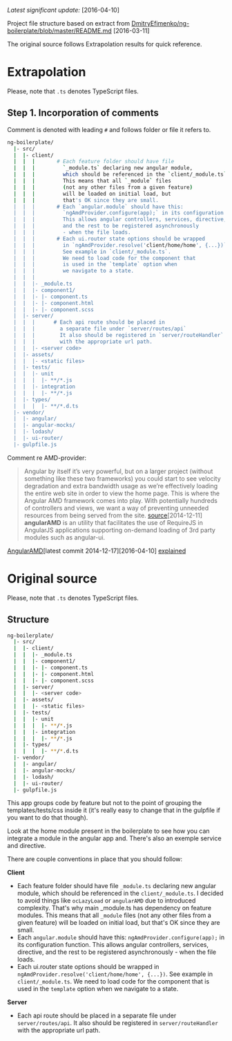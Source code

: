 *Latest significant update:* [2016-04-10]

Project file structure based on extract from
[DmitryEfimenko/ng-boilerplate/blob/master/README.md](https://github.com/DmitryEfimenko/ng-boilerplate/blob/master/README.md)
[2016-03-11]

The original source follows Extrapolation results for quick reference.

# Extrapolation
Please, note that `.ts` denotes TypeScript files.
## Step 1. Incorporation of comments
 Comment is denoted with leading `#` and follows folder or file
 it refers to.
```bash
ng-boilerplate/
  |- src/
  |  |- client/
  |  |  |       # Each feature folder should have file
  |  |  |         `_module.ts` declaring new angular module,
  |  |  |         which should be referenced in the `client/_module.ts`.
  |  |  |         This means that all `_module` files
  |  |  |         (not any other files from a given feature)
  |  |  |         will be loaded on initial load, but
  |  |  |         that's OK since they are small.
  |  |  |       # Each `angular.module` should have this:
  |  |  |         `ngAmdProvider.configure(app);` in its configuration function.
  |  |  |         This allows angular controllers, services, directive,
  |  |  |         and the rest to be registered asynchronously
  |  |  |         - when the file loads.
  |  |  |       # Each ui.router state options should be wrapped
  |  |  |         in `ngAmdProvider.resolve('client/home/home', {...})`.
  |  |  |         See example in `client/_module.ts`.
  |  |  |         We need to load code for the component that
  |  |  |         is used in the `template` option when
  |  |  |         we navigate to a state.
  |  |  |
  |  |  |- _module.ts
  |  |  |- component1/
  |  |  |- |- component.ts
  |  |  |- |- component.html
  |  |  |- |- component.scss
  |  |- server/
  |  |  |      # Each api route should be placed in
  |  |  |        a separate file under `server/routes/api`
  |  |  |        It also should be registered in `server/routeHandler`
  |  |  |        with the appropriate url path.
  |  |  |- <server code>
  |  |- assets/
  |  |  |- <static files>
  |  |- tests/
  |  |  |- unit
  |  |  |  |- **/*.js
  |  |  |- integration
  |  |  |  |- **/*.js
  |  |- types/
  |  |  |  |- **/*.d.ts
  |- vendor/
  |  |- angular/
  |  |- angular-mocks/
  |  |- lodash/
  |  |- ui-router/
  |- gulpfile.js
```
Comment re AMD-provider:
> Angular by itself it’s very powerful, but on a larger project
> (without something like these two frameworks) you could start
> to see velocity degradation and extra bandwidth usage as we’re
> effectively loading the entire web site in order to view the
> home page. This is where the Angular AMD framework comes into
> play. With potentially hundreds of controllers and views, we
> want a way of preventing unneeded resources from being served
> from the site.
[source](https://lean.mean.software/2014/12/11/angularamd-and-the-ui-router/)[2014-12-11]
**angularAMD** is an utility that facilitates the use of RequireJS
in AngularJS applications supporting on-demand loading of 3rd
party modules such as angular-ui.

[AngularAMD](https://github.com/marcoslin/angularAMD)[latest commit 2014-12-17][2016-04-10]
[explained](http://marcoslin.github.io/angularAMD/#/home)

# Original source

Please, note that `.ts` denotes TypeScript files.

## Structure

```bash
ng-boilerplate/
  |- src/
  |  |- client/
  |  |  |- _module.ts
  |  |  |- component1/
  |  |  |- |- component.ts
  |  |  |- |- component.html
  |  |  |- |- component.scss
  |  |- server/
  |  |  |- <server code>
  |  |- assets/
  |  |  |- <static files>
  |  |- tests/
  |  |  |- unit
  |  |  |  |- **/*.js
  |  |  |- integration
  |  |  |  |- **/*.js
  |  |- types/
  |  |  |  |- **/*.d.ts
  |- vendor/
  |  |- angular/
  |  |- angular-mocks/
  |  |- lodash/
  |  |- ui-router/
  |- gulpfile.js
```

This app groups code by feature but not to the point of
grouping the templates/tests/css inside it (it's really easy
to change that in the gulpfile if you want to do that though).


Look at the home module present in the boilerplate to see how
you can integrate a module in the angular app and.
There's also an exemple service and directive.

There are couple conventions in place that you should follow:

**Client**
* Each feature folder should have file `_module.ts` declaring
  new angular module, which should be referenced in the
  `client/_module.ts`.
  I decided to avoid things like `ocLazyLoad` or `angularAMD`
  due to introduced complexity. That's why main _module.ts has
  dependency on feature modules. This means that all `_module`
  files (not any other files from a given feature) will be
  loaded on initial load, but that's OK since they are small.
* Each `angular.module` should have this:
  `ngAmdProvider.configure(app);` in its configuration function.
  This allows angular controllers, services, directive,
  and the rest to be registered asynchronously - when the
  file loads.
* Each ui.router state options should be wrapped in
  `ngAmdProvider.resolve('client/home/home', {...})`.
  See example in `client/_module.ts`.
  We need to load code for the component that is used in
  the `template` option when we navigate to a state.

**Server**
* Each api route should be placed in a separate file under
  `server/routes/api`. It also should be registered in
  `server/routeHandler` with the appropriate url path.